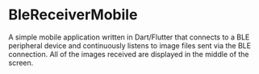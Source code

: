 # BleReceiverMobile

A simple mobile application written in Dart/Flutter that connects to a BLE peripheral device and continuously listens to image files sent via the BLE connection.
All of the images received are displayed in the middle of the screen.
